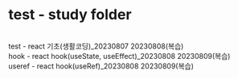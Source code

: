 # test - study folder
<br/> test - react 기초(생활코딩)_20230807 20230808(복습)
<br/> hook - react hook(useState, useEffect)_20230808 20230809(복습)
<br/> useref - react hook(useRef)_20230808 20230809(복습)
